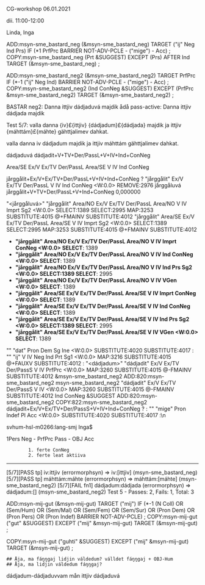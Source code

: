 CG-workshop 06.01.2021

dii. 11:00-12:00

Linda, Inga

ADD:msyn-sme_bastard_neg (&msyn-sme_bastard_neg) TARGET ("ij" Neg Ind Prs) IF (*1 PrfPrc BARRIER NOT-ADV-PCLE - ("mige") - Acc) ;
COPY:msyn-sme_bastard_neg (Prt &SUGGEST) EXCEPT (Prs) AFTER Ind TARGET (&msyn-sme_bastard_neg) ;

ADD:msyn-sme_bastard_neg2 (&msyn-sme_bastard_neg2) TARGET PrfPrc IF (*-1 ("ij" Neg Ind) BARRIER NOT-ADV-PCLE - ("mige") - Acc) ;
COPY:msyn-sme_bastard_neg2 (Ind ConNeg &SUGGEST) EXCEPT (PrfPrc &msyn-sme_bastard_neg2) TARGET (&msyn-sme_bastard_neg2) ;

BASTAR neg2: Danna ittjiv dádjaduvá majdik
ådå pass-active: Danna ittjiv dádjada majdik

Test 5/7: valla danna {iv}£{ittjiv} {dádjadum}£{dádjada} majdik ja ittjiv {máhttám}£{máhte} gähttjalimev dahkat.

valla danna iv dádjadum majdik ja ittjiv máhttám gähttjalimev dahkat.

dádjaduvá	dádjadit+V+TV+Der/PassL+V+IV+Ind+ConNeg

Area/SE Ex/V Ex/TV Der/PassL Area/SE V IV Ind ConNeg

jårggålit+Ex/V+Ex/TV+Der/PassL+V+IV+Ind+ConNeg	?
"jårggålit" Ex/V Ex/TV Der/PassL V IV Ind ConNeg <W:0.0> REMOVE:2976
jårggåluvá jårggålit+V+TV+Der/PassL+V+Ind+ConNeg	0,000000

"<jårggåluvá>"
        "jårggålit" Area/NO Ex/V Ex/TV Der/PassL Area/NO V <smj> <smj> IV Imprt Sg2 <W:0.0> SELECT:1389 SELECT:2995 MAP:3253 SUBSTITUTE:4015 @+FMAINV SUBSTITUTE:4012
        "jårggålit" Area/SE Ex/V Ex/TV Der/PassL Area/SE V <smj> <smj> IV Imprt Sg2 <W:0.0> SELECT:1389 SELECT:2995 MAP:3253 SUBSTITUTE:4015 @+FMAINV SUBSTITUTE:4012
* **"jårggålit" Area/NO Ex/V Ex/TV Der/PassL Area/NO V IV Imprt ConNeg <W:0.0> SELECT**: 1389
* **"jårggålit" Area/NO Ex/V Ex/TV Der/PassL Area/NO V IV Ind ConNeg <W:0.0> SELECT**: 1389
* **"jårggålit" Area/NO Ex/V Ex/TV Der/PassL Area/NO V IV Ind Prs Sg2 <W:0.0> SELECT:1389 SELECT**: 2995
* **"jårggålit" Area/NO Ex/V Ex/TV Der/PassL Area/NO V IV VGen <W:0.0> SELECT**: 1389
* **"jårggålit" Area/SE Ex/V Ex/TV Der/PassL Area/SE V IV Imprt ConNeg <W:0.0> SELECT**: 1389
* **"jårggålit" Area/SE Ex/V Ex/TV Der/PassL Area/SE V IV Ind ConNeg <W:0.0> SELECT**: 1389
* **"jårggålit" Area/SE Ex/V Ex/TV Der/PassL Area/SE V IV Ind Prs Sg2 <W:0.0> SELECT:1389 SELECT**: 2995
* **"jårggålit" Area/SE Ex/V Ex/TV Der/PassL Area/SE V IV VGen <W:0.0> SELECT**: 1389

"<Danna>"
	"dat" Pron <smj> <smj> Dem Sg Ine <W:0.0> SUBSTITUTE:4020 SUBSTITUTE:4017
:
"<ittjiv>"
	"ij" V <smj> <smj> IV Neg Ind Prt Sg1 <W:0.0> MAP:3216 SUBSTITUTE:4015 @+FAUXV SUBSTITUTE:4012
:
"<dádjadum>"
	"dádjadit" Ex/V Ex/TV Der/PassS V <smj> <smj> IV PrfPrc <W:0.0> MAP:3260 SUBSTITUTE:4015 @-FMAINV SUBSTITUTE:4012 &msyn-sme_bastard_neg2 ADD:820:msyn-sme_bastard_neg2
msyn-sme_bastard_neg2
	"dádjadit" Ex/V Ex/TV Der/PassS V <smj> <smj> IV <W:0.0> MAP:3260 SUBSTITUTE:4015 @-FMAINV SUBSTITUTE:4012 Ind ConNeg &SUGGEST ADD:820:msyn-sme_bastard_neg2 COPY:822:msyn-sme_bastard_neg2
dádjadit+Ex/V+Ex/TV+Der/PassS+V+IV+Ind+ConNeg	?
:
"<majdik>"
	"mige" Pron <smj> <smj> Indef Pl Acc <W:0.0> SUBSTITUTE:4020 SUBSTITUTE:4017
:\n

svhum-hsl-m0266:lang-smj Inga$

1Pers Neg - PrfPrc Pass - OBJ Acc

            1. ferte ConNeg
            2. ferte leat aktiiva
----------
[5/7][PASS tp] iv:ittjiv (errormorphsyn) => iv:[ittjiv] (msyn-sme_bastard_neg)
[5/7][PASS tp] máhttám:máhte (errormorphsyn) => máhttám:[máhte] (msyn-sme_bastard_neg2)
[5/7][FAIL fn1] dádjadum:dádjada (errormorphsyn) => dádjadum:[] (msyn-sme_bastard_neg2)
Test 5 - Passes: 2, Fails: 1, Total: 3

ADD:msyn-mij-gut (&msyn-mij-gut) TARGET ("mij") IF (*-1 (N Coll) OR (Sem/Hum) OR (Sem/Mal) OR (Sem/Fem) OR (Sem/Sur) OR (Pron Dem) OR (Pron Pers) OR (Pron Indef) BARRIER NOT-ADV-PCLE) ;
COPY:msyn-mij-gut ("gut" &SUGGEST) EXCEPT ("mij" &msyn-mij-gut) TARGET (&msyn-mij-gut) ;

COPY:msyn-mij-gut ("guhti" &SUGGEST) EXCEPT ("mij" &msyn-mij-gut) TARGET (&msyn-mij-gut) ;


    ## Åja, ma fáŋŋgaj lidjin váldedum? válldet fáŋŋgaj + OBJ-Hum
    ## Åja, ma lidjin váldedum fáŋŋgaj?

dádjadum-dádjaduvvam
mån ittjiv dádjaduvá

